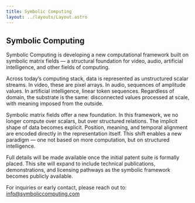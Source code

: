 ```yaml
---
title: Symbolic Computing
layout: ../layouts/Layout.astro
---
```


## Symbolic Computing

Symbolic Computing is developing a new computational framework built on symbolic matrix fields — a structural foundation for video, audio, artificial intelligence, and other fields of computing.

Across today’s computing stack, data is represented as unstructured scalar streams. In video, these are pixel arrays. In audio, sequences of amplitude values. In artificial intelligence, linear token sequences. Regardless of domain, the substrate is the same: disconnected values processed at scale, with meaning imposed from the outside.

Symbolic matrix fields offer a new foundation. In this framework, we no longer compute over scalars, but over structured relations. The implicit shape of data becomes explicit. Position, meaning, and temporal alignment are encoded directly in the representation itself. This shift enables a new paradigm — one not based on more computation, but on structured intelligence.

Full details will be made available once the initial patent suite is formally placed. This site will expand to include technical publications, demonstrations, and licensing pathways as the symbolic framework becomes publicly available. 

For inquiries or early contact, please reach out to: info@symboliccomputing.com


